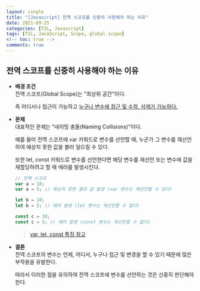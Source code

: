 ```yaml
---
layout: single
title: "[Javascript] 전역 스코프를 신중히 사용해야 하는 이유"
date: 2021-09-25
categories: [TIL, Javascript]
tags: [TIL, JavaScript, Scope, global scope]
<!-- toc: true -->
comments: true
---
```



## 전역 스코프를 신중히 사용해야 하는 이유 
- **배경 조건**  
전역 스코프(Global Scope)는 "최상위 공간"이다. 

  즉 어디서나 접근이 가능하고 <u>누구나 변수에 접근 및 수정, 삭제가 가능하다.</u>


- **문제**  
대표적인 문제는 "네이밍 충돌(Naming Collisions)"이다. 

  예를 들어 전역 스코프에 var 키워드로 변수를 선언할 때, 누군가 그 변수를 재선언하여 예상치 못한 값을 불러 일으킬 수 있다. 

  또한 let, const 키워드로 변수를 선언한다면 해당 변수를 재선언 또는 변수에 값을 재할당하려고 할 때 에러를 발생시킨다. 
  
    ```javascript
  // 전역 스코프
  var a = 10;
  var a = 5; // 예상치 못한 결과 값 발생 (var 변수는 재선언할 수 있다)

  let b = 10;
  let b = 5; // 에러 발생 (let 변수는 재선언할 수 없다)

  const c = 10;
  const c = 5; // 에러 발생 (const 변수는 재선언할 수 없다)
  ```

  > [var, let, const 특징 참고](https://jihyungong.github.io/til/javascript/Variables/)


- **결론**  
전역 스코프의 변수는 언제, 어디서, 누구나 접근 및 변경을 할 수 있기 때문에 많은 부작용을 유발한다. 

  따라서 이러한 점을 유의하여 전역 스코프에 변수를 선언하는 것은 신중히 판단해야 한다. 
